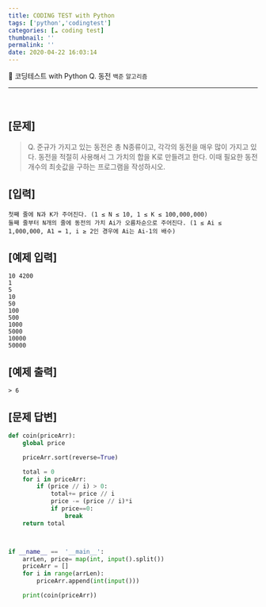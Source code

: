 ```yaml
---
title: CODING TEST with Python
tags: ['python','codingtest']
categories: [☁️ coding test]
thumbnail: ''
permalink: ''
date: 2020-04-22 16:03:14
---
```


📜 코딩테스트 with Python
Q. 동전
`백준` `알고리즘`
<!-- excerpt -->
<!-- toc -->

---
<br/>


## [문제] 
> Q. 준규가 가지고 있는 동전은 총 N종류이고, 각각의 동전을 매우 많이 가지고 있다.
동전을 적절히 사용해서 그 가치의 합을 K로 만들려고 한다. 이때 필요한 동전 개수의 최솟값을 구하는 프로그램을 작성하시오.

## [입력]

```
첫째 줄에 N과 K가 주어진다. (1 ≤ N ≤ 10, 1 ≤ K ≤ 100,000,000)
둘째 줄부터 N개의 줄에 동전의 가치 Ai가 오름차순으로 주어진다. (1 ≤ Ai ≤ 1,000,000, A1 = 1, i ≥ 2인 경우에 Ai는 Ai-1의 배수)
```

## [예제 입력]

```
10 4200
1
5
10
50
100
500
1000
5000
10000
50000
```

## [예제 출력]
```
> 6
```

## [문제 답변]

```python
def coin(priceArr):
    global price

    priceArr.sort(reverse=True)

    total = 0
    for i in priceArr:
        if (price // i) > 0:
            total+= price // i
            price -= (price // i)*i
            if price==0:
                break
    return total



if __name__ ==  '__main__':
    arrLen, price= map(int, input().split())
    priceArr = []
    for i in range(arrLen):
        priceArr.append(int(input()))

    print(coin(priceArr))
```